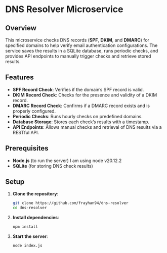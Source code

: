 # DNS Resolver Microservice

## Overview

This microservice checks DNS records (**SPF**, **DKIM**, and **DMARC**) for specified domains to help verify email authentication configurations. The service saves the results in a SQLite database, runs periodic checks, and provides API endpoints to manually trigger checks and retrieve stored results.

## Features

- **SPF Record Check**: Verifies if the domain’s SPF record is valid.
- **DKIM Record Check**: Checks for the presence and validity of a DKIM record.
- **DMARC Record Check**: Confirms if a DMARC record exists and is properly configured.
- **Periodic Checks**: Runs hourly checks on predefined domains.
- **Database Storage**: Stores each check’s results with a timestamp.
- **API Endpoints**: Allows manual checks and retrieval of DNS results via a RESTful API.

## Prerequisites

- **Node.js** (to run the server) I am using node v20.12.2
- **SQLite** (for storing DNS check results)

## Setup

1. **Clone the repository**:
   ```bash
   git clone https://github.com/frayhan94/dns-resolver
   cd dns-resolver


2. **Install dependencies**:
   ```bash
   npm install

3. **Start the server**:
   ```bash
   node index.js
